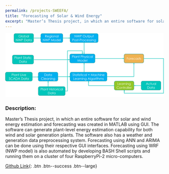 ```yaml
---
permalink: /projects-SWEEFA/
title: "Forecasting of Solar & Wind Energy"
excerpt: "Master’s Thesis project, in which an entire software for solar and wind energy estimation and forecasting was created in MATLAB using GUI..."
---
```

![Intelligent Control of Networked Buildings Schematic](/assets/images/nkg-projects-page-SWEEFA.png)

### Description:

Master’s Thesis project, in which an entire software for solar and wind energy estimation and forecasting was created in MATLAB using GUI. The software can generate plant-level energy estimation capability for both wind and solar generation plants. The software also has a weather and generation data preprocessing system. Forecasting using ANN and ARIMA can be done using their respective GUI interfaces. Forecasting using WRF (NWP model) is also automated by developing BASH Shell scripts and running them on a cluster of four RaspberryPi-2 micro-computers.

[Github Link](https://github.com/ninadkgaikwad/SWEEFA_Development){: .btn .btn--success .btn--large}




